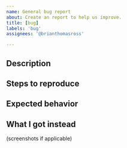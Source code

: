 ```yaml
---
name: General bug report
about: Create an report to help us improve.
title: [bug]
labels: 'bug'
assignees: '@brianthomasross'

---
```


<!--
Before you begin, please help us manage volume by checking if this could be submitted another way:
- Usage questions? Ask in Slack [#chime-help](https://codeforphilly.org/chat?channel=chime-help).
- Feature ideas? Propose in Slack for discussion.
- Is this something you can debug and fix? Pull requests are very welcome.
-->

Description
-----------
<!--
Be descriptive and succinct.
-->


Steps to reproduce
------------------
<!--
Be as detailed as possible, if required link to external sources, code snippets etc.
-->


Expected behavior
-----------------
<!--
What was the expected outcome of the above steps?
-->

What I got instead
------------------

(screenshots if applicable)
